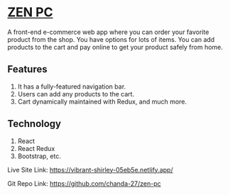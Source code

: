 # [ZEN PC](https://vibrant-shirley-05eb5e.netlify.app/)
A front-end e-commerce web app where you can order your favorite product from the shop. You have options for lots of items. You can add products to the cart and pay online to get your product safely from home.

## Features
1. It has a fully-featured navigation bar.
2. Users can add any products to the cart.
3. Cart dynamically maintained with Redux, and much more.

## Technology
1. React
2. React Redux
3. Bootstrap, etc.

Live Site Link: https://vibrant-shirley-05eb5e.netlify.app/

Git Repo Link: https://github.com/chanda-27/zen-pc